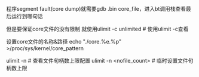 程序segment fault(core dump)就需要gdb .bin core_file，进入bt调用栈查看最后运行到哪句话

但是要保证core文件的没有限制
就使用ulimit -c unlimited  # 使用ulimit -c查看

设置core文件的名称&路径
echo "./core.%e.%p" >/proc/sys/kernel/core_pattern

ulimit -n # 查看文件句柄数上限配置
ulimit -n <nofile_count> # 临时设置文件句柄数上限